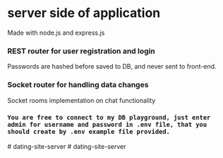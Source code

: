 # server side of application
Made with node.js and express.js
### REST router for user registration and login
Passwords are hashed before saved to DB, and never sent to front-end.
### Socket router for handling data changes
Socket rooms implementation on chat functionality
### `You are free to connect to my DB playground, just enter admin for username and password in .env file, that you should create by .env example file provided.`
#   d a t i n g - s i t e - s e r v e r  
 #   d a t i n g - s i t e - s e r v e r  
 